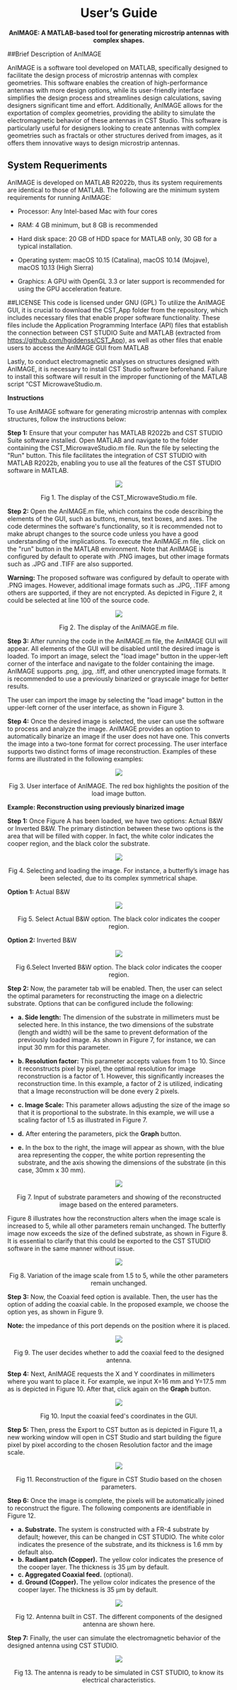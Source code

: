 # <div align="center">User’s Guide</center></div>

<div align="center"><b> AnIMAGE: A MATLAB-based tool for generating microstrip antennas with complex shapes.</b></div>

##Brief Description of AnIMAGE

AnIMAGE is a software tool developed on MATLAB, specifically designed to facilitate the design process of microstrip antennas with complex geometries. This software enables the creation of high-performance antennas with more design options, while its user-friendly interface simplifies the design process and streamlines design calculations, saving designers significant time and effort. Additionally, AnIMAGE allows for the exportation of complex geometries, providing the ability to simulate the electromagnetic behavior of these antennas in CST Studio. This software is particularly useful for designers looking to create antennas with complex geometries such as fractals or other structures derived from images, as it offers them innovative ways to design microstrip antennas.

## System Requeriments

AnIMAGE is developed on MATLAB R2022b, thus its system requirements are identical to those of MATLAB. The following are the minimum system requirements for running AnIMAGE:

- Processor: Any Intel-based Mac with four cores

- RAM: 4 GB minimum, but 8 GB is recommended

- Hard disk space: 20 GB of HDD space for MATLAB only, 30 GB for a typical installation.

- Operating system: macOS 10.15 (Catalina), macOS 10.14 (Mojave), macOS 10.13 (High
Sierra)

- Graphics: A GPU with OpenGL 3.3 or later support is recommended for using the GPU
acceleration feature.

##LICENSE
This code is licensed under GNU (GPL)
To utilize the AnIMAGE GUI, it is crucial to download the CST_App folder from the repository, which includes necessary files that enable proper software functionality. These files include the Application Programming Interface (API) files that establish the connection between CST STUDIO Suite and MATLAB (extracted from https://github.com/hgiddenss/CST_App), as well as other files that enable users to access the AnIMAGE GUI from MATLAB

Lastly, to conduct electromagnetic analyses on structures designed with AnIMAGE, it is necessary to install CST Studio software beforehand. Failure to install this software will result in the improper functioning of the MATLAB script “CST MicrowaveStudio.m. 

**Instructions**

To use AnIMAGE software for generating microstrip antennas with complex structures, follow the instructions below:

**Step 1:** Ensure that your computer has MATLAB R2022b and CST STUDIO Suite software installed. Open MATLAB and navigate to the folder containing the CST_MicrowaveStudio.m file. Run the file by selecting the "Run" button. This file facilitates the integration of CST STUDIO with MATLAB R2022b, enabling you to use all the features of the CST STUDIO software in MATLAB.

<div align="center"><img src="User'guide_images/Fig1.PNG"></div>
<p align="center">Fig 1. The display of the CST_MicrowaveStudio.m file.</p>

**Step 2:** Open the AnIMAGE.m file, which contains the code describing the elements of the GUI, such as buttons, menus, text boxes, and axes. The code determines the software's functionality, so it is recommended not to make abrupt changes to the source code unless you have a good understanding of the implications. To execute the AnIMAGE.m file, click on the "run" button in the MATLAB environment. Note that AnIMAGE is configured by default to operate with .PNG images, but other image formats such as .JPG and .TIFF are also supported.

**Warning:** The proposed software was configured by default to operate with .PNG images. However, additional image formats such as .JPG, .TIFF among others are supported, if they are not encrypted. As depicted in Figure 2, it could be selected at line 100 of the source code.

<div align="center"><img src="User'guide_images/Fig2.PNG"></div>
<p align="center">Fig 2. The display of the AnIMAGE.m file.</p>

**Step 3:** After running the code in the AnIMAGE.m file, the AnIMAGE GUI will appear. All elements of the GUI will be disabled until the desired image is loaded. To import an image, select the "load image" button in the upper-left corner of the interface and navigate to the folder containing the image. AnIMAGE supports .png, .jpg, .tiff, and other unencrypted image formats. It is recommended to use a previously binarized or grayscale image for better results.

The user can import the image by selecting the "load image" button in the upper-left corner of the user interface, as shown in Figure 3.

**Step 4:** Once the desired image is selected, the user can use the software to process and analyze the image. AnIMAGE provides an option to automatically binarize an image if the user does not have one. This converts the image into a two-tone format for correct processing. The user interface supports two distinct forms of image reconstruction. Examples of these forms are illustrated in the following examples:

<div align="center"><img src="User'guide_images/Fig3.PNG"></div>
<p align="center">Fig 3. User interface of AnIMAGE. The red box highlights the position of the load image button.</p>

**Example: Reconstruction using previously binarized image**

**Step 1:** Once Figure A has been loaded, we have two options: Actual B&W or Inverted B&W. The primary distinction between these two options is the area that will be filled with copper. In fact, the white color indicates the cooper region, and the black color the substrate.

<div align="center"><img src="User'guide_images/Fig4.PNG"></div>
<p align="center">Fig 4. Selecting and loading the image. For instance, a butterfly’s image has been selected, due to its complex symmetrical shape.</p>

**Option 1:** Actual B&W

<div align="center"><img src="User'guide_images/Fig5.PNG"></div>
<p align="center">Fig 5. Select Actual B&W option. The black color indicates the cooper region. </p>

**Option 2:** Inverted B&W

<div align="center"><img src="User'guide_images/Fig6.PNG"></div>
<p align="center">Fig 6.Select Inverted B&W option. The black color indicates the cooper region.</p>

**Step 2:** Now, the parameter tab will be enabled. Then, the user can select the optimal parameters for reconstructing the image on a dielectric substrate. Options that can be configured include the following:

- **a. Side length:** The dimension of the substrate in millimeters must be selected here. In this instance, the two dimensions of the substrate (length and width) will be the same to prevent deformation of the previously loaded image. As shown in Figure 7, for instance, we can input 30 mm for this parameter.

- **b. Resolution factor:** This parameter accepts values from 1 to 10. Since it reconstructs pixel by pixel, the optimal resolution for image reconstruction is a factor of 1. However, this significantly increases the reconstruction time. In this example, a factor of 2 is utilized, indicating that a Image reconstruction will be done every 2 pixels.

- **c. Image Scale:** This parameter allows adjusting the size of the image so that it is proportional to the substrate. In this example, we will use a scaling factor of 1.5 as illustrated in Figure 7.

- **d.** After entering the parameters, pick the **Graph** button.

- **e.** In the box to the right, the image will appear as shown, with the blue area representing the copper, the white portion representing the substrate, and the axis showing the dimensions of the substrate (in this case, 30mm x 30 mm).

<div align="center"><img src="User'guide_images/Fig7.PNG"></div>
<p align="center">Fig 7. Input of substrate parameters and showing of the reconstructed image based on the entered parameters.</p>

Figure 8 illustrates how the reconstruction alters when the image scale is increased to 5, while all other parameters remain unchanged. The butterfly image now exceeds the size of the defined substrate, as shown in Figure 8. It is essential to clarify that this could be exported to the CST STUDIO software in the same manner without issue.

<div align="center"><img src="User'guide_images/Fig8.PNG"></div>
<p align="center">Fig 8.  Variation of the image scale from 1.5 to 5, while the other parameters remain unchanged.</p>

**Step 3:** Now, the Coaxial feed option is available. Then, the user has the option of adding the coaxial cable. In the proposed example, we choose the option yes, as shown in Figure 9.

**Note:** the impedance of this port depends on the position where it is placed.

<div align="center"><img src="User'guide_images/Fig9.PNG"></div>
<p align="center">Fig 9. The user decides whether to add the coaxial feed to the designed antenna.</p>

**Step 4:** Next, AnIMAGE requests the X and Y coordinates in millimeters where you want to place it. For example, we input X=16 mm and Y=17.5 mm as is depicted in Figure 10. After that, click again on the **Graph** button.

<div align="center"><img src="User'guide_images/Fig10.PNG"></div>
<p align="center">Fig 10.  Input the coaxial feed's coordinates in the GUI.</p>

**Step 5:** Then, press the Export to CST button as is depicted in Figure 11, a new working window will open in CST Studio and start building the figure pixel by pixel according to the chosen Resolution factor and the image scale.

<div align="center"><img src="User'guide_images/Fig11.PNG"></div>
<p align="center">Fig 11. Reconstruction of the figure in CST Studio based on the chosen parameters.</p>

**Step 6:** Once the image is complete, the pixels will be automatically joined to reconstruct the figure. The following components are identifiable in Figure 12.

- **a. Substrate.** The system is constructed with a FR-4 substrate by default; however, this can be changed in CST STUDIO. The white color indicates the presence of the substrate,
and its thickness is 1.6 mm by default also.
- **b. Radiant patch (Copper).** The yellow color indicates the presence of the cooper layer.
The thickness is 35 µm by default.
- **c. Aggregated Coaxial feed.** (optional).
- **d. Ground (Copper).** The yellow color indicates the presence of the cooper layer. The
thickness is 35 µm by default.

<div align="center"><img src="User'guide_images/Fig12.PNG"></div>
<p align="center">Fig 12. Antenna built in CST. The different components of the designed antenna are shown here. </p>

**Step 7:** Finally, the user can simulate the electromagnetic behavior of the designed antenna using CST STUDIO.

<div align="center"><img src="User'guide_images/Fig13.PNG"></div>
<p align="center">Fig 13. The antenna is ready to be simulated in CST STUDIO, to know its electrical characteristics. </p>

